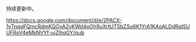 
持续更新中。

https://docs.google.com/document/d/e/2PACX-1vTnqgFQmcRdmKQOvA2yKWd4pOh9uXrtUTSbZSo6K1YrA1KAoALDdRqISUUFRoV4eMkNVYf-ujZlhqGY/pub

